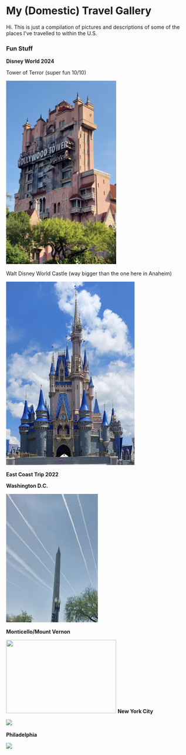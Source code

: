 <!DOCTYPE html>
<html>

<body> 
<h1> <B> My (Domestic) Travel Gallery </B> </h1>
<p> Hi. This is just a compilation of pictures and descriptions of some of the places I've travelled to within the U.S. </p>
 </body>

<body> 
<h3> Fun Stuff </h3>
<p> <b> Disney World 2024 </b> </p>
 <p> Tower of Terror (super fun 10/10) </p>
  <img src=tot.png width="300" height="500">
 <p> Walt Disney World Castle (way bigger than the one here in Anaheim) </p>
  <img src=wdw.png width="350" height="500">
<p> <b> East Coast Trip 2022 </b> </p>
       <p> <b> Washington D.C. </b> </p>
            <img src=WashingtonMonument.jpeg width="250" height="350">
       <p> <b> Monticello/Mount Vernon </b> </p>
            <img src=Monticello.jpeg width="300" height="200"
       <p> <b> New York City </b> </p>
            <img src= width="300" height="200">
       <p> <b> Philadelphia </b> </p>
            <img src= width="300" height="250">
 </body>
 
</html>

